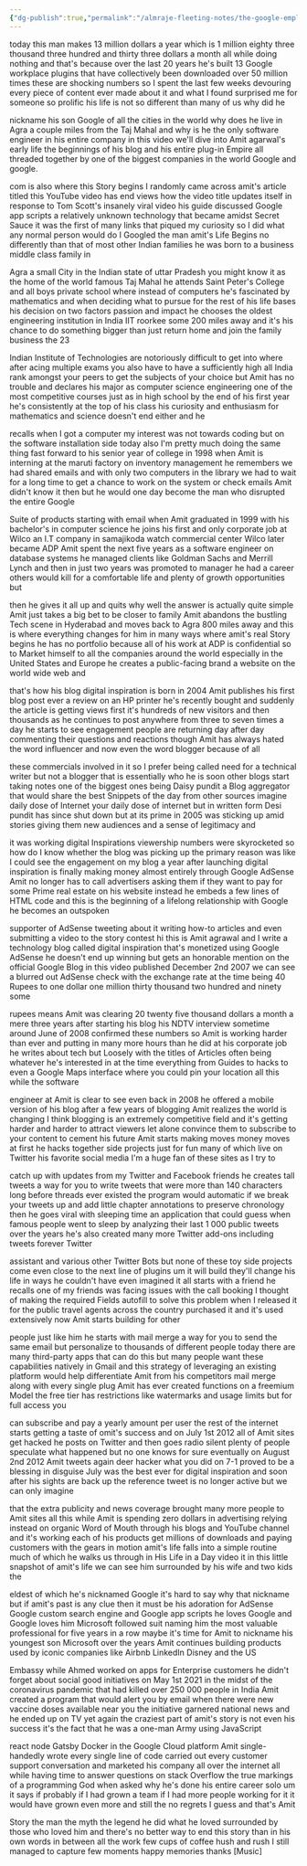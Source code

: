 ```yaml
---
{"dg-publish":true,"permalink":"/almraje-fleeting-notes/the-google-employee-who-makes-1-083-333-month-doing-nothing-you-tube/"}
---
```


today this man makes 13 million dollars a year which is 1 million eighty three thousand three hundred and thirty three dollars a month all while doing nothing and that's because over the last 20 years he's built 13 Google workplace plugins that have collectively been downloaded over 50 million times these are shocking numbers so I spent the last few weeks devouring every piece of content ever made about it and what I found surprised me for someone so prolific his life is not so different than many of us why did he

nickname his son Google of all the cities in the world why does he live in Agra a couple miles from the Taj Mahal and why is he the only software engineer in his entire company in this video we'll dive into Amit agarwal's early life the beginnings of his blog and his entire plug-in Empire all threaded together by one of the biggest companies in the world Google and google.

com is also where this Story begins I randomly came across amit's article titled this YouTube video has end views how the video title updates itself in response to Tom Scott's insanely viral video his guide discussed Google app scripts a relatively unknown technology that became amidst Secret Sauce it was the first of many links that piqued my curiosity so I did what any normal person would do I Googled the man amit's Life Begins no differently than that of most other Indian families he was born to a business middle class family in

Agra a small City in the Indian state of uttar Pradesh you might know it as the home of the world famous Taj Mahal he attends Saint Peter's College and all boys private school where instead of computers he's fascinated by mathematics and when deciding what to pursue for the rest of his life bases his decision on two factors passion and impact he chooses the oldest engineering institution in India IIT roorkee some 200 miles away and it's his chance to do something bigger than just return home and join the family business the 23

Indian Institute of Technologies are notoriously difficult to get into where after acing multiple exams you also have to have a sufficiently high all India rank amongst your peers to get the subjects of your choice but Amit has no trouble and declares his major as computer science engineering one of the most competitive courses just as in high school by the end of his first year he's consistently at the top of his class his curiosity and enthusiasm for mathematics and science doesn't end either and he

recalls when I got a computer my interest was not towards coding but on the software installation side today also I'm pretty much doing the same thing fast forward to his senior year of college in 1998 when Amit is interning at the maruti factory on inventory management he remembers we had shared emails and with only two computers in the library we had to wait for a long time to get a chance to work on the system or check emails Amit didn't know it then but he would one day become the man who disrupted the entire Google

Suite of products starting with email when Amit graduated in 1999 with his bachelor's in computer science he joins his first and only corporate job at Wilco an I.T company in samajikoda watch commercial center Wilco later became ADP Amit spent the next five years as a software engineer on database systems he managed clients like Goldman Sachs and Merrill Lynch and then in just two years was promoted to manager he had a career others would kill for a comfortable life and plenty of growth opportunities but

then he gives it all up and quits why well the answer is actually quite simple Amit just takes a big bet to be closer to family Amit abandons the bustling Tech scene in Hyderabad and moves back to Agra 800 miles away and this is where everything changes for him in many ways where amit's real Story begins he has no portfolio because all of his work at ADP is confidential so to Market himself to all the companies around the world especially in the United States and Europe he creates a public-facing brand a website on the world wide web and

that's how his blog digital inspiration is born in 2004 Amit publishes his first blog post ever a review on an HP printer he's recently bought and suddenly the article is getting views first it's hundreds of new visitors and then thousands as he continues to post anywhere from three to seven times a day he starts to see engagement people are returning day after day commenting their questions and reactions though Amit has always hated the word influencer and now even the word blogger because of all

these commercials involved in it so I prefer being called need for a technical writer but not a blogger that is essentially who he is soon other blogs start taking notes one of the biggest ones being Daisy pundit a Blog aggregator that would share the best Snippets of the day from other sources imagine daily dose of Internet your daily dose of internet but in written form Desi pundit has since shut down but at its prime in 2005 was sticking up amid stories giving them new audiences and a sense of legitimacy and

it was working digital Inspirations viewership numbers were skyrocketed so how do I know whether the blog was picking up the primary reason was like I could see the engagement on my blog a year after launching digital inspiration is finally making money almost entirely through Google AdSense Amit no longer has to call advertisers asking them if they want to pay for some Prime real estate on his website instead he embeds a few lines of HTML code and this is the beginning of a lifelong relationship with Google he becomes an outspoken

supporter of AdSense tweeting about it writing how-to articles and even submitting a video to the story contest hi this is Amit agrawal and I write a technology blog called digital inspiration that's monetized using Google AdSense he doesn't end up winning but gets an honorable mention on the official Google Blog in this video published December 2nd 2007 we can see a blurred out AdSense check with the exchange rate at the time being 40 Rupees to one dollar one million thirty thousand two hundred and ninety some

rupees means Amit was clearing 20 twenty five thousand dollars a month a mere three years after starting his blog his NDTV interview sometime around June of 2008 confirmed these numbers so Amit is working harder than ever and putting in many more hours than he did at his corporate job he writes about tech but Loosely with the titles of Articles often being whatever he's interested in at the time everything from Guides to hacks to even a Google Maps interface where you could pin your location all this while the software

engineer at Amit is clear to see even back in 2008 he offered a mobile version of his blog after a few years of blogging Amit realizes the world is changing I think blogging is an extremely competitive field and it's getting harder and harder to attract viewers let alone convince them to subscribe to your content to cement his future Amit starts making moves money moves at first he hacks together side projects just for fun many of which live on Twitter his favorite social media I'm a huge fan of these sites as I try to

catch up with updates from my Twitter and Facebook friends he creates tall tweets a way for you to write tweets that were more than 140 characters long before threads ever existed the program would automatic if we break your tweets up and add little chapter annotations to preserve chronology then he goes viral with sleeping time an application that could guess when famous people went to sleep by analyzing their last 1 000 public tweets over the years he's also created many more Twitter add-ons including tweets forever Twitter

assistant and various other Twitter Bots but none of these toy side projects come even close to the next line of plugins um it will build they'll change his life in ways he couldn't have even imagined it all starts with a friend he recalls one of my friends was facing issues with the call booking I thought of making the required Fields autofill to solve this problem when I released it for the public travel agents across the country purchased it and it's used extensively now Amit starts building for other

people just like him he starts with mail merge a way for you to send the same email but personalize to thousands of different people today there are many third-party apps that can do this but many people want these capabilities natively in Gmail and this strategy of leveraging an existing platform would help differentiate Amit from his competitors mail merge along with every single plug Amit has ever created functions on a freemium Model the free tier has restrictions like watermarks and usage limits but for full access you

can subscribe and pay a yearly amount per user the rest of the internet starts getting a taste of omit's success and on July 1st 2012 all of Amit sites get hacked he posts on Twitter and then goes radio silent plenty of people speculate what happened but no one knows for sure eventually on August 2nd 2012 Amit tweets again deer hacker what you did on 7-1 proved to be a blessing in disguise July was the best ever for digital inspiration and soon after his sights are back up the reference tweet is no longer active but we can only imagine

that the extra publicity and news coverage brought many more people to Amit sites all this while Amit is spending zero dollars in advertising relying instead on organic Word of Mouth through his blogs and YouTube channel and it's working each of his products get millions of downloads and paying customers with the gears in motion amit's life falls into a simple routine much of which he walks us through in His Life in a Day video it in this little snapshot of amit's life we can see him surrounded by his wife and two kids the

eldest of which he's nicknamed Google it's hard to say why that nickname but if amit's past is any clue then it must be his adoration for AdSense Google custom search engine and Google app scripts he loves Google and Google loves him Microsoft followed suit naming him the most valuable professional for five years in a row maybe it's time for Amit to nickname his youngest son Microsoft over the years Amit continues building products used by iconic companies like Airbnb LinkedIn Disney and the US

Embassy while Ahmed worked on apps for Enterprise customers he didn't forget about social good initiatives on May 1st 2021 in the midst of the coronavirus pandemic that had killed over 250 000 people in India Amit created a program that would alert you by email when there were new vaccine doses available near you the initiative garnered national news and he ended up on TV yet again the craziest part of amit's story is not even his success it's the fact that he was a one-man Army using JavaScript

react node Gatsby Docker in the Google Cloud platform Amit single-handedly wrote every single line of code carried out every customer support conversation and marketed his company all over the internet all while having time to answer questions on stack Overflow the true markings of a programming God when asked why he's done his entire career solo um it says if probably if I had grown a team if I had more people working for it it would have grown even more and still the no regrets I guess and that's Amit

Story the man the myth the legend he did what he loved surrounded by those who loved him and there's no better way to end this story than in his own words in between all the work few cups of coffee hush and rush I still managed to capture few moments happy memories thanks \[Music\]